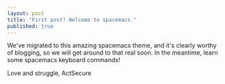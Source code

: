```yaml
---
layout: post
title: "First post! Welcome to spacemacs."
published: true
---
```


We've migrated to this amazing spacemacs theme, and it's clearly worthy of blogging, so we will get around to that real soon. In the meantime, learn some spacemacs keyboard commands!

Love and struggle,
ActSecure
